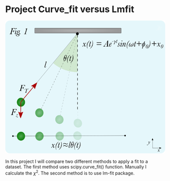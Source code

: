 # Project Curve_fit versus Lmfit

![Simple Pendulum](https://raw.githubusercontent.com/JBusink/Curve-Fit/main/Figures/Pendulum_theory_100dpi.png?token=GHSAT0AAAAAABZBXVFS2KYXYJOX3ZZLNI3QY272SAQ)

In this project I will compare two different methods to apply a fit to a dataset. The first method uses scipy.curve_fit() function. Manually I calculate the $\chi^2$. The second method is to use lm-fit package.


